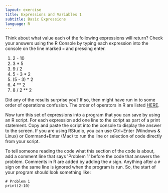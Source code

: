 ```yaml
---
layout: exercise
title: Expressions and Variables 1
subtitle: Basic Expressions
language: R
---
```


Think about what value each of the following expressions will return?
Check your answers using the R Console by typing each expression into
the console on the line marked `>` and pressing enter.

1. 2 - 10
2. 3 \* 5
3. 9 / 2
4. 5 - 3 \* 2
5. (5 - 3) \* 2
6. 4 \*\* 2
7. 8 / 2 \*\* 2

Did any of the results surprise you? If so, then might have run in to some order of operations confusion. The order of operators in R are listed [HERE](http://stat.ethz.ch/R-manual/R-patched/library/base/html/Syntax.html).

Now turn this set of expressions into a program that you can save by
using an R script. For each expression add one line to the script as part
of a print statement. Copy and paste the script into the console to display the answer to the screen. If you are using RStudio, you can use Ctrl+Enter (Windows & Linux) or Command+Enter (Mac) to run the line or selection of code directly from your script. 

To tell someone reading the code what this section of the code is about,
add a comment line that says 'Problem 1' before the code that answers
the problem. Comments in R are added by adding the `#` sign.
Anything after a `#` sign on the same line is ignored when the program is
run. So, the start of your program should look something like:

    # Problem 1
    print(2-10)
